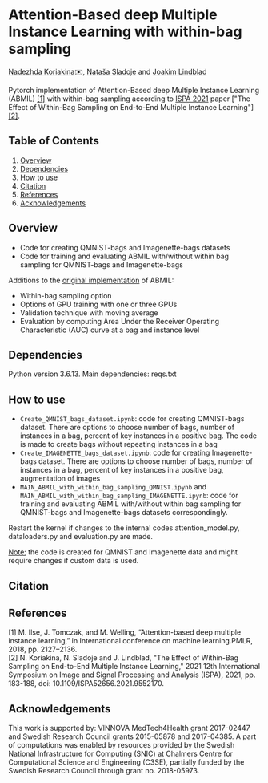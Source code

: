 # Attention-Based deep Multiple Instance Learning with within-bag sampling
<a href="mailto:nadezhda.koriakina@it.uu.se">Nadezhda Koriakina</a>:envelope:, <a href="mailto:natasa.sladoje@it.uu.se">Nataša Sladoje</a> and <a href="mailto:joakim.lindblad@it.uu.se">Joakim Lindblad</a>

Pytorch implementation of Attention-Based deep Multiple Instance Learning (ABMIL) [[1]](#1) with within-bag sampling according to [ISPA 2021](https://www.isispa.org/) paper ["The Effect of Within-Bag Sampling on End-to-End Multiple Instance Learning"][[2]](#2). 

## Table of Contents
1. [Overview](#overview)
2. [Dependencies](#dependencies)
3. [How to use](#how-to-use)
4. [Citation](#citation)
5. [References](#references)
6. [Acknowledgements](#acknowledgements)

## Overview
- Code for creating QMNIST-bags and Imagenette-bags datasets
- Code for training and evaluating ABMIL with/without within bag sampling for QMNIST-bags and Imagenette-bags

Additions to the [original implementation](https://github.com/AMLab-Amsterdam/AttentionDeepMIL) of ABMIL:
- Within-bag sampling option
- Options of GPU training with one or three GPUs
- Validation technique with moving average
- Evaluation by computing Area Under the Receiver Operating Characteristic (AUC) curve at a bag and instance level

## Dependencies
Python version 3.6.13. Main dependencies: reqs.txt

## How to use
- `Create_QMNIST_bags_dataset.ipynb`: code for creating QMNIST-bags dataset. There are options to choose number of bags, number of instances in a bag, percent of key instances in a positive bag. The code is made to create bags without repeating instances in a bag
- `Create_IMAGENETTE_bags_dataset.ipynb`: code for creating Imagenette-bags dataset. There are options to choose number of bags, number of instances in a bag, percent of key instances in a positive bag, augmentation of images
- `MAIN_ABMIL_with_within_bag_sampling_QMNIST.ipynb` and `MAIN_ABMIL_with_within_bag_sampling_IMAGENETTE.ipynb`: code for training and evaluating ABMIL with/without within bag sampling for QMNIST-bags and Imagenette-bags datasets correspondingly.

Restart the kernel if changes to the internal codes attention_model.py, dataloaders.py and evaluation.py are made.

<ins>Note:</ins> the code is created for QMNIST and Imagenette data and might require changes if custom data is used.

## Citation

## References
<a id="1">[1]</a> 
M.  Ilse,  J.  Tomczak,  and  M.  Welling,  “Attention-based  deep  multiple instance   learning,”  in International conference on machine learning.PMLR, 2018, pp. 2127–2136.<br />
<a id="2">[2]</a> 
N. Koriakina, N. Sladoje and J. Lindblad, "The Effect of Within-Bag Sampling on End-to-End Multiple Instance Learning," 2021 12th International Symposium on Image and Signal Processing and Analysis (ISPA), 2021, pp. 183-188, doi: 10.1109/ISPA52656.2021.9552170.


## Acknowledgements
This work is supported by: VINNOVA MedTech4Health grant 2017-02447 and Swedish Research Council grants 2015-05878 and 2017-04385. A part of computations was enabled by resources provided by the Swedish National Infrastructure for Computing (SNIC) at Chalmers Centre for Computational Science and Engineering (C3SE), partially funded by the Swedish Research Council through grant no. 2018-05973.

